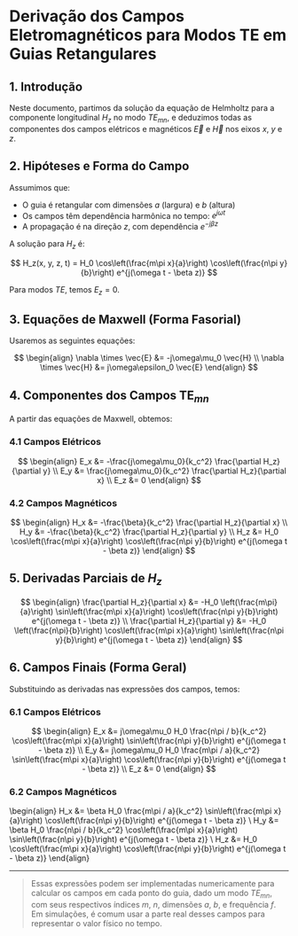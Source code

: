 # Derivação dos Campos Eletromagnéticos para Modos TE em Guias Retangulares

## 1. Introdução

Neste documento, partimos da solução da equação de Helmholtz para a componente longitudinal $H_z$ no modo $TE_{mn}$, e deduzimos todas as componentes dos campos elétricos e magnéticos $\vec{E}$ e $\vec{H}$ nos eixos $x$, $y$ e $z$.

## 2. Hipóteses e Forma do Campo

Assumimos que:
- O guia é retangular com dimensões $a$ (largura) e $b$ (altura)
- Os campos têm dependência harmônica no tempo: $e^{j\omega t}$
- A propagação é na direção $z$, com dependência $e^{-j\beta z}$

A solução para $H_z$ é:

$$
H_z(x, y, z, t) = H_0 \cos\left(\frac{m\pi x}{a}\right) \cos\left(\frac{n\pi y}{b}\right) e^{j(\omega t - \beta z)}
$$

Para modos $TE$, temos $E_z = 0$.

## 3. Equações de Maxwell (Forma Fasorial)

Usaremos as seguintes equações:

$$
\begin{align}
\nabla \times \vec{E} &= -j\omega\mu_0 \vec{H} \\
\nabla \times \vec{H} &= j\omega\epsilon_0 \vec{E}
\end{align}
$$

## 4. Componentes dos Campos TE$_{mn}$

A partir das equações de Maxwell, obtemos:

### 4.1 Campos Elétricos

$$
\begin{align}
E_x &= -\frac{j\omega\mu_0}{k_c^2} \frac{\partial H_z}{\partial y} \\
E_y &= \frac{j\omega\mu_0}{k_c^2} \frac{\partial H_z}{\partial x} \\
E_z &= 0
\end{align}
$$

### 4.2 Campos Magnéticos

$$
\begin{align}
H_x &= -\frac{\beta}{k_c^2} \frac{\partial H_z}{\partial x} \\
H_y &= -\frac{\beta}{k_c^2} \frac{\partial H_z}{\partial y} \\
H_z &= H_0 \cos\left(\frac{m\pi x}{a}\right) \cos\left(\frac{n\pi y}{b}\right) e^{j(\omega t - \beta z)}
\end{align}
$$

## 5. Derivadas Parciais de $H_z$

$$
\begin{align}
\frac{\partial H_z}{\partial x} &= -H_0 \left(\frac{m\pi}{a}\right) \sin\left(\frac{m\pi x}{a}\right) \cos\left(\frac{n\pi y}{b}\right) e^{j(\omega t - \beta z)} \\
\frac{\partial H_z}{\partial y} &= -H_0 \left(\frac{n\pi}{b}\right) \cos\left(\frac{m\pi x}{a}\right) \sin\left(\frac{n\pi y}{b}\right) e^{j(\omega t - \beta z)}
\end{align}
$$

## 6. Campos Finais (Forma Geral)

Substituindo as derivadas nas expressões dos campos, temos:

### 6.1 Campos Elétricos

$$
\begin{align}
E_x &= j\omega\mu_0 H_0 \frac{n\pi / b}{k_c^2} \cos\left(\frac{m\pi x}{a}\right) \sin\left(\frac{n\pi y}{b}\right) e^{j(\omega t - \beta z)} \\
E_y &= j\omega\mu_0 H_0 \frac{m\pi / a}{k_c^2} \sin\left(\frac{m\pi x}{a}\right) \cos\left(\frac{n\pi y}{b}\right) e^{j(\omega t - \beta z)} \\
E_z &= 0
\end{align}
$$

### 6.2 Campos Magnéticos

\begin{align}
H_x &= \beta H_0 \frac{m\pi / a}{k_c^2} \sin\left(\frac{m\pi x}{a}\right) \cos\left(\frac{n\pi y}{b}\right) e^{j(\omega t - \beta z)} \\
H_y &= \beta H_0 \frac{n\pi / b}{k_c^2} \cos\left(\frac{m\pi x}{a}\right) \sin\left(\frac{n\pi y}{b}\right) e^{j(\omega t - \beta z)} \\
H_z &= H_0 \cos\left(\frac{m\pi x}{a}\right) \cos\left(\frac{n\pi y}{b}\right) e^{j(\omega t - \beta z)}
\end{align}

---

> Essas expressões podem ser implementadas numericamente para calcular os campos em cada ponto do guia, dado um modo $TE_{mn}$, com seus respectivos índices $m$, $n$, dimensões $a$, $b$, e frequência $f$. Em simulações, é comum usar a parte real desses campos para representar o valor físico no tempo.
